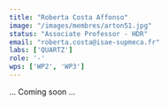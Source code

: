 ```yaml
---
title: "Roberta Costa Affonso"
image: "/images/membres/arton51.jpg"
status: "Associate Professor - HDR"
email: "roberta.costa@isae-supmeca.fr"
labs: ['QUARTZ']
role: '-'
wps: ['WP2', 'WP3']
---
```


... Coming soon ...
